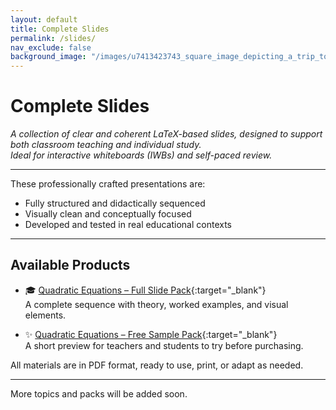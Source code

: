 ```yaml
---
layout: default
title: Complete Slides
permalink: /slides/
nav_exclude: false
background_image: "/images/u7413423743_square_image_depicting_a_trip_to_the_moon_in_the__7ecec992-7051-494a-aa0b-578560adfc9f_2.png"
---
```


# Complete Slides

_A collection of clear and coherent LaTeX-based slides, designed to support both classroom teaching and individual study._  
_Ideal for interactive whiteboards (IWBs) and self-paced review._

---

These professionally crafted presentations are:

- Fully structured and didactically sequenced
- Visually clean and conceptually focused
- Developed and tested in real educational contexts

---

## Available Products

- 🎓 [Quadratic Equations – Full Slide Pack](https://cesarepeli.gumroad.com/l/quadratic-slide-pack){:target="_blank"}  
  A complete sequence with theory, worked examples, and visual elements.

- ✨ [Quadratic Equations – Free Sample Pack](https://cesarepeli.gumroad.com/l/hoxus){:target="_blank"}  
  A short preview for teachers and students to try before purchasing.

All materials are in PDF format, ready to use, print, or adapt as needed.

---

More topics and packs will be added soon.
